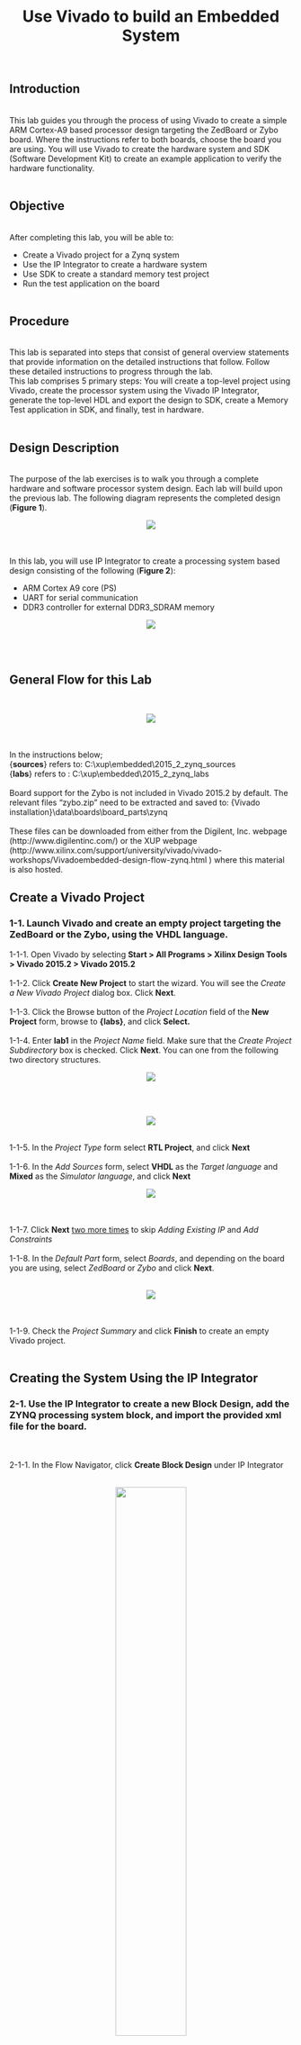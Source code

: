 <h1 align="center">Use Vivado to build an Embedded System </h1><br>	
<h2>Introduction</h2><br>
This lab guides you through the process of using Vivado to create a simple ARM Cortex-A9 based processor design targeting the ZedBoard or Zybo board. Where the instructions refer to both boards, choose the board you are using. You will use Vivado to create the hardware system and SDK (Software Development Kit) to create an example application to verify the hardware functionality.<br><br>
<h2>Objective</h2><br>
After completing this lab, you will be able to:<br>

* Create a Vivado project for a Zynq system
* Use the IP Integrator to create a hardware system 
* Use SDK to create a standard memory test project
* Run the test application on the board 
<br><br>
<h2>Procedure</h2><br>
This lab is separated into steps that consist of general overview statements that provide information on the detailed instructions that follow. Follow these detailed instructions to progress through the lab. <br>
This lab comprises 5 primary steps: You will create a top-level project using Vivado, create the processor system using the Vivado IP Integrator, generate the top-level HDL and export the design to SDK, create a Memory Test application in SDK, and finally, test in hardware.
<br><br>
<h2>Design Description </h2><br>
The purpose of the lab exercises is to walk you through a complete hardware and software processor system design. Each lab will build upon the previous lab. The following diagram represents the completed design (<b>Figure 1</b>).
<p align="center">
 <img src="https://user-images.githubusercontent.com/13907836/51589414-c2e40b80-1e9b-11e9-9017-2b9bfb682ed7.PNG">
</p><br><br>
In this lab, you will use IP Integrator to create a processing system based design consisting of the following (<b>Figure 2</b>):<br>

* ARM Cortex A9 core (PS) 
* UART for serial communication 
* DDR3 controller for external DDR3_SDRAM memory 

<p align="center">
 <img src="https://user-images.githubusercontent.com/13907836/51589335-82848d80-1e9b-11e9-9e6c-e366ead00be8.PNG">
</p><br><br>

<h2>General Flow for this Lab</h2><br>
<p align="center">
 <img src="https://user-images.githubusercontent.com/13907836/51589562-46056180-1e9c-11e9-9ebc-47da8a1af069.PNG">
</p><br><br>
In the instructions below;<br> 
{<b>sources</b>} refers to: C:\xup\embedded\2015_2_zynq_sources <br>
{<b>labs</b>} refers to : C:\xup\embedded\2015_2_zynq_labs <br><br>
Board support for the Zybo is not included in Vivado 2015.2 by default. The relevant files “zybo.zip” need to be extracted and saved to: {Vivado installation}\data\boards\board_parts\zynq<br><br>
These files can be downloaded from either from the Digilent, Inc. webpage (http://www.digilentinc.com/) or the XUP webpage (http://www.xilinx.com/support/university/vivado/vivado-workshops/Vivadoembedded-design-flow-zynq.html ) where this material is also hosted. 

<h2>Create a Vivado Project</h2>
<h3>1-1. Launch Vivado and create an empty project targeting the ZedBoard or the Zybo, using the VHDL language.</h3>
1-1-1. Open Vivado by selecting <b>Start > All Programs > Xilinx Design Tools > Vivado 2015.2 > Vivado 2015.2</b><br><br>
1-1-2. Click <b>Create New Project</b> to start the wizard. You will see the <i>Create a New Vivado Project</i> dialog box. Click <b>Next</b>. <br><br>
1-1-3. Click the Browse button of the <i>Project Location</i> field of the <b>New Project</b> form, browse to <b>{labs}</b>, and click <b>Select.</b> <br><br>
1-1-4. Enter <b>lab1</b> in the <i>Project Name</i> field.  Make sure that the <i>Create Project Subdirectory</i> box is checked.  Click <b>Next</b>. You can one from the following two directory structures. 
<p align="center">
 <img src="https://user-images.githubusercontent.com/13907836/51590651-916d3f00-1e9f-11e9-9711-94a67ab75dc2.PNG">
</p><br><br>
<p align="center">
 <img src="https://user-images.githubusercontent.com/13907836/51590671-a1851e80-1e9f-11e9-8551-b6311aab45a0.PNG">
</p><br>
1-1-5. In the <i>Project Type</i> form select <b>RTL Project</b>, and click <b>Next</b> <br><br>
1-1-6. In the <i>Add Sources</i> form, select <b>VHDL</b> as the <i>Target language</i> and <b>Mixed</b> as the <i>Simulator language</i>, and click <b>Next</b><br>
<p align="center">
 <img src="https://user-images.githubusercontent.com/13907836/51652814-cfbd3980-1f45-11e9-8445-7aca5f3c09d4.jpg">
</p><br><br>
1-1-7. Click <b>Next</b> <u>two more times</u> to skip <i>Adding Existing IP</i> and <i>Add Constraints</i><br><br>
1-1-8. In the <i>Default Part</i> form, select <i>Boards</i>, and depending on the board you are using, select <i>ZedBoard</i> or <i>Zybo</i> and click <b>Next</b>.<br><br>
<p align="center">
 <img src="https://user-images.githubusercontent.com/13907836/51653183-33943200-1f47-11e9-8147-efdf1978daa6.jpg">
</p><br><br>
1-1-9. Check the <i>Project Summary</i> and click <b>Finish</b> to create an empty Vivado project.<br><br>

<h2>Creating the System Using the IP Integrator </h2>
<h3>2-1. Use the IP Integrator to create a new Block Design, add the ZYNQ processing system block, and import the provided xml file for the board.</h3><br><br>
2-1-1. In the Flow Navigator, click <b>Create Block Design</b> under IP Integrator<br><br>
<p align="center">
 <img src="https://user-images.githubusercontent.com/13907836/51653754-b1f1d380-1f49-11e9-891f-634c4d1a6349.jpg" width="50%" height="50%">
</p><br><br>
2-1-2. Enter <b>system</b> for the design name and click <b>OK</b>
<p align="center">
 <img src="https://user-images.githubusercontent.com/13907836/51653990-b23e9e80-1f4a-11e9-8e84-d41d33e9e80e.jpg" width="50%" height="50%">
</p><br><br>
2-1-3. IP from the catalog can be added in different ways. Click the <i>Add IP icon</i> in the block diagram side bar, press Ctrl + I, click the <i>Add IP icon</i> in the empty Diagram workspace, or right-click anywhere in the Diagram workspace and select Add IP.<br><br>
<p align="center">
 <img src="https://user-images.githubusercontent.com/13907836/51654074-0cd7fa80-1f4b-11e9-9e9c-bc1ace71e3fb.jpg" width="50%" height="50%">
</p><br><br>
2-1-4. Once the IP Catalog is open, type “z” into the Search bar, find and double click on <b>ZYNQ7 Processing System</b> entry, or click on the entry and hit the Enter key to add it to the design.
<p align="center">
 <img src="https://user-images.githubusercontent.com/13907836/51654173-7952f980-1f4b-11e9-85dc-d45783ca1363.jpg" width="50%" height="50%">
</p><br><br>
2-1-5. Notice the message at the top of the Diagram window that <i>Designer Assistance</i> available. Click <i>Run Block Automation</i> and select <b>/processing_system7_0</b>
<p align="center">
 <img src="https://user-images.githubusercontent.com/13907836/51654245-c9ca5700-1f4b-11e9-9740-92be12cb0e2d.jpg" width="50%" height="50%">
</p><br><br>
2-1-6. In the <i>Run Block Automation</i> window, leave the default settings, including <i>Apply Board Preset</i> checked, and click <b>OK</b> 
<p align="center">
 <img src="https://user-images.githubusercontent.com/13907836/51654313-23cb1c80-1f4c-11e9-9a41-59610f088f44.jpg" >
</p><br><br>
Once Block Automation has been complete, notice that ports have been automatically added for the DDR and Fixed IO, and some additional ports are now visible. The imported configuration for the Zynq related to the Zybo board has been applied which will now be modified. 
<p align="center">
 <img src="https://user-images.githubusercontent.com/13907836/51654380-7e647880-1f4c-11e9-91db-f41f884aacd2.jpg" >
</p><br><br>
2-1-7. Double-click on the added block to open its <i>Customization</i> window. 
Notice now the <i>Customization</i> window shows selected peripherals (with tick marks). This is the default configuration for the board applied by the block automation. 
<p align="center">
 <img src="https://user-images.githubusercontent.com/13907836/51654422-b23f9e00-1f4c-11e9-9f69-eca2a21ce5f2.jpg" >
</p><br><br>
<h3>2-2. Configure the processing block with just UART 1 peripheral enabled.</h3><br><br>

2-2-1. A block diagram of the Zynq should now be open again, showing various configurable blocks of the Processing System. <br>
At this stage, the designer can click on various configurable blocks (highlighted in green) and change the system configuration.<br> 
Only the UART is required for this lab, so all other peripherals will be deselected.<br><br>

2-2-2. Click on one of the peripherals (in green) in the <i>IOP Peripherals</i> block, or select the <i>MIO Configuration</i> tab on the left to open the configuration form<br><br>

2-2-3. Expand I/O peripherals if necessary, and ensure all the following <i>I/O peripherals are deselected</i> except <i>UART 1.</i><br>
i.e. Remove:<br>
<i>ENET 0</i><br>
<i>USB 0</i> <br>
<i>SD 0</i> <br>
Expand <b>GPIO</b> to deselect <i>GPIO MIO</i> <br>
Expand <b>Memory Interfaces</b> to deselect <i>Quad SPI Flash</i> <br>
Expand <b>Application Processor Unit</b> to disable <i>Timer 0</i>. 
<p align="center">
 <img src="https://user-images.githubusercontent.com/13907836/51654683-e36c9e00-1f4d-11e9-9c16-caac478fe6b6.jpg" >
</p><br><br>
2-2-4. Select the <b>PS-PL</b> Configuration tab on the left. <br><br>
2-2-5. Expand <i>AXI Non Secure Enablement > GP Master AXI interface</i> and deselect <b>M AXI GP0</b> interface.<br><br>
2-2-6. Expand <b>General > Enable Clock Resets</b> and deselect the <b>FCLK_RESET0_N</b> option.<br><br>
2-2-7. Select the <b>Clock Configuration</b> tab on the left. Expand the <b>PL Fabric Clocks</b> and deselect the <b>FCLK_CLK0</b> option and click <b>OK.</b><br>
Click on the   (Regenerate Layout) button and see the following block diagram. 
<p align="center">
 <img src="https://user-images.githubusercontent.com/13907836/51654874-c389aa00-1f4e-11e9-8df9-232d7768a0c1.jpg" width="50%" height="50%">
</p><br><br>
2-2-8. Click on the  (Validate Design) button and make sure that there are no errors.<br> 

<h2>Generate Top-Level and Export to SDK</h2>
<h3>3-1. Generate IP Integrator Outputs, the top-level HDL, and start SDK by exporting the hardware</h3><br><br>

3-1-1. In the sources panel, right-click on <i>system.bd</i>, and select <b>Generate Output Products</b> … and click <b>Generate</b> to generate the Implementation, Simulation and Synthesis files for the design (You can also click on <b>Generate Block Design</b> in the Flow Navigator pane to do the same)<br><br>

3-1-2. Right-click again on <i>system.bd</i>, and select <b>Create HDL Wrapper</b> … to generate the top-level VHDL model. Leave the <i>Let Vivado manager wrapper and auto-update</i> option selected, and click <b>OK</b><br>The <i>system_wrapper.vhd</i> file will be created and added to the project.  Double-click on the file to see the content in the Auxiliary pane<br>
<p align="center">
 <img src="https://user-images.githubusercontent.com/13907836/51656499-3f3b2500-1f56-11e9-8d9b-0e80b00e9044.PNG">
</p><br><br>

3-1-3. Notice that the VHDL file is already <i>Set As the Top module</i> in the design, indicated by the icon <br><br>

3-1-4. Select <b>File > Export > Export hardware</b> and click <b>OK</b>. (<i>Save</i> the project if prompted)<br>
Note:  Since we do not have any hardware in Programmable Logic (PL) there is no bitstream to generate, hence the <i>Include bitstream</i> option is not necessary at this time
<p align="center">
 <img src="https://user-images.githubusercontent.com/13907836/51656640-b8d31300-1f56-11e9-92da-b70327761919.PNG">
</p><br><br>

3-1-5. Select <b>File > Launch SDK</b> leaving the default settings, and click <b>OK</b> 
<p align="center">
 <img src="https://user-images.githubusercontent.com/13907836/51656705-05b6e980-1f57-11e9-8b59-4233f92701a8.PNG">
</p><br>

SDK should now be open. If only the Welcome panel is visible, close or minimize this panel to view the <i>Project Explorer</i> and <i>Preview panel</i>. A Hardware platform project should have been automatically created, and the <i>system_wrapper_hw_platform_0</i> folder should exist in the Project Explorer panel.

<p align="center">
 <img src="https://user-images.githubusercontent.com/13907836/51656790-4b73b200-1f57-11e9-9519-93984e1ce78d.PNG">
</p><br>

The system.hdf file (Hardware Description File) for the Hardware platform should open in the preview pane. Double click system.hdf to open it if it is not.<br>  
Basic information about the hardware configuration of the project can be found in the .hdf file, along with the Address maps for the PS systems, and driver information. The .hdf file is used in the software environment to determine the peripherals available in the system, and their location in the address map

<h2>Generate Memory TestApp in SDK</h2>
<h3>4-1. Generate memory test application using one of the standard projects template.</h3><br><br>
4-1-1. In SDK, select <b>File > New > Application Project</b><br><br>

4-1-2. Name the project <b>mem_test</b>, and in the <i>Board Support Package</i> section, leave <i>Create New</i> selected and leave the default name <i>mem_test_bsp</i> and click <b>Next</b>. (Note that this application will run on ps7_cortexa9_0 i.e. core 0 of the two processor cores available.)<br>
<p align="center">
 <img src="https://user-images.githubusercontent.com/13907836/51657180-9215dc00-1f58-11e9-9ad8-3b540366e03a.PNG">
</p><br>

4-1-3. Select <b>Memory Tests</b> from the <i>Available Templates</i> window, and click <b>Finish</b>.<br>
<p align="center">
 <img src="https://user-images.githubusercontent.com/13907836/51657266-fafd5400-1f58-11e9-8369-aa62ac4a5d65.PNG">
</p><br>
The <b>mem_test</b> project and the board support project <b>mem_test_bsp</b> will be created and will be visible in the Project Explorer window of SDK, and the two projects will be automatically built. You can monitor the progress in the Console panel.<br><br>

4-1-4. Expand folders in the Project Explorer view, and observe that there are three projects – <i>system_wrapper_hw_platform_0, mem_test_bsp, and mem_test.</i>The <i>mem_test</i> project is the application that we will use to verify the functionality of the design.  The hw_platform includes the ps7_init function which initializes the PS as part of the first stage bootloader, and mem_test_bsp is the board support package.
<p align="center">
 <img src="https://user-images.githubusercontent.com/13907836/51657949-3731b400-1f5b-11e9-96a9-1ba7c6061f4e.PNG">
</p><br>
4-1-5. Open the <b>memorytest.c</b> file in the mem_test project (under <i>src</i>), and examine the contents.  This file calls the functions to test the memory